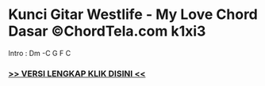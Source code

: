 
 # Kunci Gitar Westlife - My Love Chord Dasar ©ChordTela.com k1xi3


Intro : Dm -C G F C

###  <a href="https://shortlighzx.web.app?sq=Kunci Gitar Westlife - My Love Chord Dasar ©ChordTela.com"> >> VERSI LENGKAP KLIK DISINI << </a>
